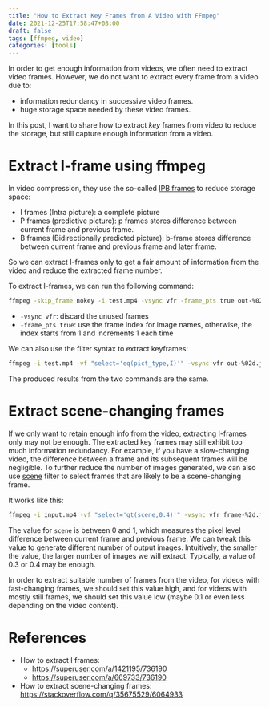 ```yaml
---
title: "How to Extract Key Frames from A Video with FFmpeg"
date: 2021-12-25T17:58:47+08:00
draft: false
tags: [ffmpeg, video]
categories: [tools]
---
```


In order to get enough information from videos, we often need to extract video frames.
However, we do not want to extract every frame from a video due to:
+ information redundancy in successive video frames.
+ huge storage space needed by these video frames.

In this post, I want to share how to extract *key* frames from video to reduce the storage,
but still capture enough information from a video.

<!--more-->

# Extract I-frame using ffmpeg

In video compression, they use the so-called [IPB frames](https://en.wikipedia.org/wiki/Video_compression_picture_types) to reduce storage space:

+ I frames (Intra picture): a complete picture
+ P frames (predictive picture): p frames stores difference between current frame and previous frame.
+ B frames (Bidirectionally predicted picture): b-frame stores difference between current frame and previous frame and later frame.

So we can extract I-frames only to get a fair amount of information from the video and reduce the extracted frame number.

To extract I-frames, we can run the following command:

```bash
ffmpeg -skip_frame nokey -i test.mp4 -vsync vfr -frame_pts true out-%02d.jpeg
```

+ `-vsync vfr`: discard the unused frames
+ `-frame_pts true`: use the frame index for image names, otherwise, the index starts from 1 and increments 1 each time

We can also use the filter syntax to extract keyframes:

```bash
ffmpeg -i test.mp4 -vf "select='eq(pict_type,I)'" -vsync vfr out-%02d.jpeg
```

The produced results from the two commands are the same.

# Extract scene-changing frames

If we only want to retain enough info from the video, extracting I-frames only may not be enough.
The extracted key frames may still exhibit too much information redundancy.
For example, if you have a slow-changing video, the difference between a frame and its subsequent frames will be negligible.
To further reduce the number of images generated,
we can also use [scene](http://www.ffmpeg.org/ffmpeg-filters.html#select_002c-aselect) filter to select frames that are likely to be a scene-changing frame.

It works like this:

```bash
ffmpeg -i input.mp4 -vf "select='gt(scene,0.4)'" -vsync vfr frame-%2d.jpg
```

The value for `scene` is between 0 and 1, which measures the pixel level difference between current frame and previous frame.
We can tweak this value to generate different number of output images.
Intuitively, the smaller the value, the larger number of images we will extract.
Typically, a value of 0.3 or 0.4 may be enough.

In order to extract suitable number of frames from the video, for videos with fast-changing frames,
we should set this value high, and for videos with mostly still frames,
we should set this value low (maybe 0.1 or even less depending on the video content).

# References

+ How to extract I frames:
     + https://superuser.com/a/1421195/736190
     + https://superuser.com/a/669733/736190
+ How to extract scene-changing frames: https://stackoverflow.com/q/35675529/6064933
